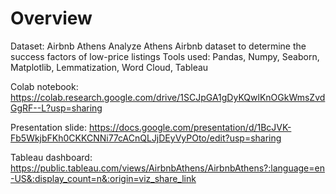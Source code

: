 # Overview
Dataset: Airbnb Athens
Analyze Athens Airbnb dataset to determine the success factors of low-price listings
Tools used:
Pandas, Numpy, Seaborn, Matplotlib, Lemmatization, Word Cloud, Tableau

Colab notebook: 
https://colab.research.google.com/drive/1SCJpGA1gDyKQwlKnOGkWmsZvdGgRF--L?usp=sharing

Presentation slide: 
https://docs.google.com/presentation/d/1BcJVK-Fb5WkjbFKh0CKKCNNi77cACnQLJjDEyVyPOto/edit?usp=sharing

Tableau dashboard:
https://public.tableau.com/views/AirbnbAthens/AirbnbAthens?:language=en-US&:display_count=n&:origin=viz_share_link
